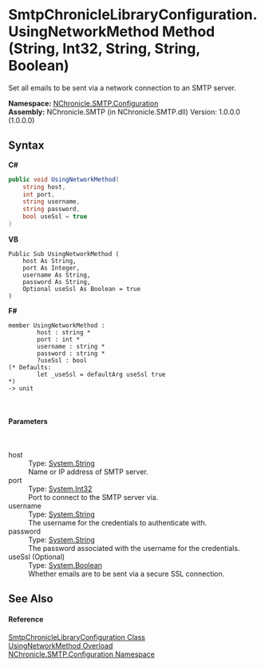 # SmtpChronicleLibraryConfiguration.UsingNetworkMethod Method (String, Int32, String, String, Boolean)
 

Set all emails to be sent via a network connection to an SMTP server.

**Namespace:**&nbsp;<a href="N_NChronicle_SMTP_Configuration.md">NChronicle.SMTP.Configuration</a><br />**Assembly:**&nbsp;NChronicle.SMTP (in NChronicle.SMTP.dll) Version: 1.0.0.0 (1.0.0.0)

## Syntax

**C#**<br />
``` C#
public void UsingNetworkMethod(
	string host,
	int port,
	string username,
	string password,
	bool useSsl = true
)
```

**VB**<br />
``` VB
Public Sub UsingNetworkMethod ( 
	host As String,
	port As Integer,
	username As String,
	password As String,
	Optional useSsl As Boolean = true
)
```

**F#**<br />
``` F#
member UsingNetworkMethod : 
        host : string * 
        port : int * 
        username : string * 
        password : string * 
        ?useSsl : bool 
(* Defaults:
        let _useSsl = defaultArg useSsl true
*)
-> unit 

```

<br />

#### Parameters
&nbsp;<dl><dt>host</dt><dd>Type: <a href="http://msdn2.microsoft.com/en-us/library/s1wwdcbf" target="_blank">System.String</a><br />Name or IP address of SMTP server.</dd><dt>port</dt><dd>Type: <a href="http://msdn2.microsoft.com/en-us/library/td2s409d" target="_blank">System.Int32</a><br />Port to connect to the SMTP server via.</dd><dt>username</dt><dd>Type: <a href="http://msdn2.microsoft.com/en-us/library/s1wwdcbf" target="_blank">System.String</a><br />The username for the credentials to authenticate with.</dd><dt>password</dt><dd>Type: <a href="http://msdn2.microsoft.com/en-us/library/s1wwdcbf" target="_blank">System.String</a><br />The password associated with the username for the credentials.</dd><dt>useSsl (Optional)</dt><dd>Type: <a href="http://msdn2.microsoft.com/en-us/library/a28wyd50" target="_blank">System.Boolean</a><br />Whether emails are to be sent via a secure SSL connection.</dd></dl>

## See Also


#### Reference
<a href="T_NChronicle_SMTP_Configuration_SmtpChronicleLibraryConfiguration.md">SmtpChronicleLibraryConfiguration Class</a><br /><a href="Overload_NChronicle_SMTP_Configuration_SmtpChronicleLibraryConfiguration_UsingNetworkMethod.md">UsingNetworkMethod Overload</a><br /><a href="N_NChronicle_SMTP_Configuration.md">NChronicle.SMTP.Configuration Namespace</a><br />
